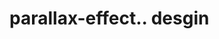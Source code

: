 # parallax-effect.. desgin                                                                                                                                                                                                                                                                                                                                                                                                                                                              
